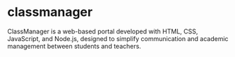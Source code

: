 # classmanager
ClassManager is a web-based portal developed with HTML, CSS, JavaScript, and Node.js, designed to simplify communication and academic management between students and teachers.
